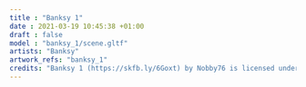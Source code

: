 ```yaml
---
title : "Banksy 1"
date : 2021-03-19 10:45:38 +01:00
draft : false
model : "banksy_1/scene.gltf"
artists: "Banksy"
artwork_refs: "banksy_1"
credits: "Banksy 1 (https://skfb.ly/6Goxt) by Nobby76 is licensed under Creative Commons Attribution (http://creativecommons.org/licenses/by/4.0/)."
---
```

